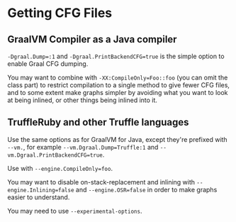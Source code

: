 # Getting CFG Files

## GraalVM Compiler as a Java compiler

`-Dgraal.Dump=:1` and `-Dgraal.PrintBackendCFG=true` is the simple option to
enable Graal CFG dumping.

You may want to combine with `-XX:CompileOnly=Foo::foo` (you can omit the class
part) to restrict  compilation to a single method to give fewer CFG files, and
to some extent make graphs simpler by avoiding what you want to look at being
inlined, or other things being inlined into it.

## TruffleRuby and other Truffle languages

Use the same options as for GraalVM for Java, except they're prefixed with
`--vm.`, for example `--vm.Dgraal.Dump=Truffle:1` and
`--vm.Dgraal.PrintBackendCFG=true`.

Use with `--engine.CompileOnly=foo`.

You may want to disable on-stack-replacement and inlining with
`--engine.Inlining=false` and `--engine.OSR=false` in order to make graphs
easier to understand.

You may need to use `--experimental-options`.
